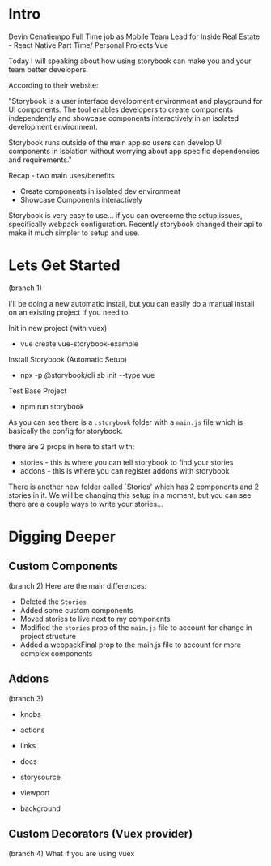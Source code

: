# Intro
Devin Cenatiempo
Full Time job as Mobile Team Lead for Inside Real Estate - React Native
Part Time/ Personal Projects Vue

Today I will speaking about how using storybook can make you and your team better developers.

According to their website:

"Storybook is a user interface development environment and playground for UI components. The tool enables developers to create components independently and showcase components interactively in an isolated development environment.

Storybook runs outside of the main app so users can develop UI components in isolation without worrying about app specific dependencies and requirements."

Recap - two main uses/benefits
- Create components in isolated dev environment
- Showcase Components interactively

Storybook is very easy to use... if you can overcome the setup issues, specifically webpack configuration. Recently storybook changed their api to make it much simpler to setup and use.

# Lets Get Started
(branch 1)

I'll be doing a new automatic install, but you can easily do a manual install on an existing project if you need to.

Init in new project (with vuex)
- vue create vue-storybook-example

Install Storybook (Automatic Setup)
- npx -p @storybook/cli sb init --type vue

Test Base Project
- npm run storybook

As you can see there is a `.storybook` folder with a `main.js` file which is basically the config for storybook.

there are 2 props in here to start with:
- stories - this is where you can tell storybook to find your stories
- addons - this is where you can register addons with storybook

There is another new folder called `Stories' which has 2 components and 2 stories in it.
We will be changing this setup in a moment, but you can see there are a couple ways to write your stories...

# Digging Deeper

## Custom Components
(branch 2)
Here are the main differences:
- Deleted the `Stories`
- Added some custom components
- Moved stories to live next to my components
- Modified the `stories` prop of the `main.js` file to account for change in project structure
- Added a webpackFinal prop to the main.js file to account for more complex components

## Addons
(branch 3)
- knobs
- actions
- links

- docs
- storysource

- viewport
- background

## Custom Decorators (Vuex provider)
(branch 4)
What if you are using vuex

